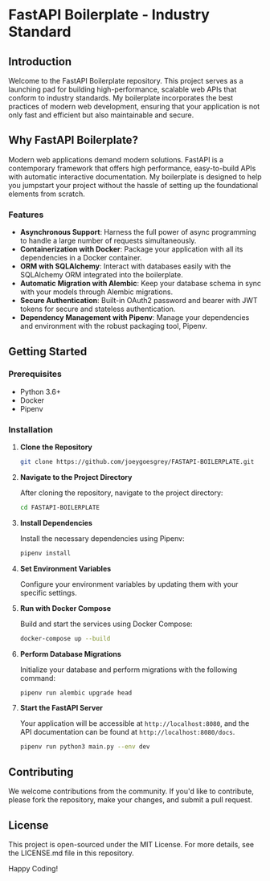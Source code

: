 
# FastAPI Boilerplate - Industry Standard

## Introduction

Welcome to the FastAPI Boilerplate repository. This project serves as a launching pad for building high-performance, scalable web APIs that conform to industry standards. My boilerplate incorporates the best practices of modern web development, ensuring that your application is not only fast and efficient but also maintainable and secure.

## Why FastAPI Boilerplate?

Modern web applications demand modern solutions. FastAPI is a contemporary framework that offers high performance, easy-to-build APIs with automatic interactive documentation. My boilerplate is designed to help you jumpstart your project without the hassle of setting up the foundational elements from scratch.

### Features

- **Asynchronous Support**: Harness the full power of async programming to handle a large number of requests simultaneously.
- **Containerization with Docker**: Package your application with all its dependencies in a Docker container.
- **ORM with SQLAlchemy**: Interact with databases easily with the SQLAlchemy ORM integrated into the boilerplate.
- **Automatic Migration with Alembic**: Keep your database schema in sync with your models through Alembic migrations.
- **Secure Authentication**: Built-in OAuth2 password and bearer with JWT tokens for secure and stateless authentication.
- **Dependency Management with Pipenv**: Manage your dependencies and environment with the robust packaging tool, Pipenv.

## Getting Started

### Prerequisites

- Python 3.6+
- Docker
- Pipenv

### Installation

1. **Clone the Repository**

   ```bash
   git clone https://github.com/joeygoesgrey/FASTAPI-BOILERPLATE.git
   ```

2. **Navigate to the Project Directory**

   After cloning the repository, navigate to the project directory:

   ```bash
   cd FASTAPI-BOILERPLATE
   ```

3. **Install Dependencies**

   Install the necessary dependencies using Pipenv:

   ```bash
   pipenv install
   ```

4. **Set Environment Variables**

   Configure your environment variables by updating them with your specific settings.  

5. **Run with Docker Compose**

   Build and start the services using Docker Compose:

   ```bash
   docker-compose up --build
   ```

6. **Perform Database Migrations**

   Initialize your database and perform migrations with the following command:

   ```bash
   pipenv run alembic upgrade head
   ```

7. **Start the FastAPI Server**

   Your application will be accessible at `http://localhost:8080`, and the API documentation can be found at `http://localhost:8080/docs`.

   ```bash
   pipenv run python3 main.py --env dev
   ```

## Contributing

We welcome contributions from the community. If you'd like to contribute, please fork the repository, make your changes, and submit a pull request.

## License

This project is open-sourced under the MIT License. For more details, see the LICENSE.md file in this repository.

Happy Coding!
